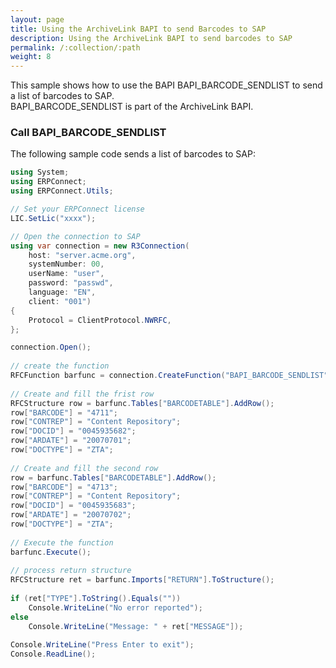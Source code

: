 ```yaml
---
layout: page
title: Using the ArchiveLink BAPI to send Barcodes to SAP
description: Using the ArchiveLink BAPI to send barcodes to SAP
permalink: /:collection/:path
weight: 8
---
```


This sample shows how to use the BAPI BAPI_BARCODE_SENDLIST to send a list of barcodes to SAP. <br>
BAPI_BARCODE_SENDLIST is part of the ArchiveLink BAPI.

### Call BAPI_BARCODE_SENDLIST
The following sample code sends a list of barcodes to SAP:

```csharp
using System;
using ERPConnect;
using ERPConnect.Utils;

// Set your ERPConnect license
LIC.SetLic("xxxx");

// Open the connection to SAP
using var connection = new R3Connection(
    host: "server.acme.org",
    systemNumber: 00,
    userName: "user",
    password: "passwd",
    language: "EN",
    client: "001")
{
    Protocol = ClientProtocol.NWRFC,
};

connection.Open();
  
// create the function
RFCFunction barfunc = connection.CreateFunction("BAPI_BARCODE_SENDLIST");
  
// Create and fill the frist row
RFCStructure row = barfunc.Tables["BARCODETABLE"].AddRow();
row["BARCODE"] = "4711"; 
row["CONTREP"] = "Content Repository"; 
row["DOCID"] = "0045935682"; 
row["ARDATE"] = "20070701"; 
row["DOCTYPE"] = "ZTA";
  
// Create and fill the second row
row = barfunc.Tables["BARCODETABLE"].AddRow();
row["BARCODE"] = "4713";
row["CONTREP"] = "Content Repository";
row["DOCID"] = "0045935683";
row["ARDATE"] = "20070702";
row["DOCTYPE"] = "ZTA"; 
  
// Execute the function
barfunc.Execute();
  
// process return structure
RFCStructure ret = barfunc.Imports["RETURN"].ToStructure();
  
if (ret["TYPE"].ToString().Equals(""))
    Console.WriteLine("No error reported");
else
    Console.WriteLine("Message: " + ret["MESSAGE"]);
  
Console.WriteLine("Press Enter to exit");
Console.ReadLine();
```
